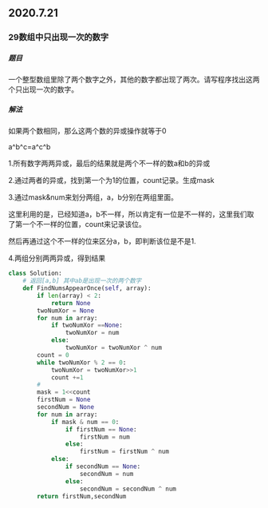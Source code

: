 ## 2020.7.21

### 29数组中只出现一次的数字

##### 题目

一个整型数组里除了两个数字之外，其他的数字都出现了两次。请写程序找出这两个只出现一次的数字。

##### 解法

如果两个数相同，那么这两个数的异或操作就等于0 

a^b^c=a^c^b



1.所有数字两两异或，最后的结果就是两个不一样的数a和b的异或

2.通过两者的异或，找到第一个为1的位置，count记录。生成mask

3.通过mask&num来划分两组，a，b分别在两组里面。

这里利用的是，已经知道a，b不一样，所以肯定有一位是不一样的，这里我们取了第一个不一样的位置，count来记录该位。

然后再通过这个不一样的位来区分a，b，即判断该位是不是1.

4.两组分别两两异或，得到结果

```python
class Solution:
    # 返回[a,b] 其中ab是出现一次的两个数字
    def FindNumsAppearOnce(self, array):
        if len(array) < 2:
            return None
        twoNumXor = None
        for num in array:
            if twoNumXor ==None:
                twoNumXor = num
            else:
                twoNumXor = twoNumXor ^ num
        count = 0
        while twoNumXor % 2 == 0:
            twoNumXor = twoNumXor>>1
            count +=1
        #
        mask = 1<<count
        firstNum = None
        secondNum = None
        for num in array:
            if mask & num == 0:
                if firstNum == None:
                    firstNum = num
                else:
                    firstNum = firstNum ^ num
            else:
                if secondNum == None:
                    secondNum = num
                else:
                    secondNum = secondNum ^ num
        return firstNum,secondNum
        
                
            
```

